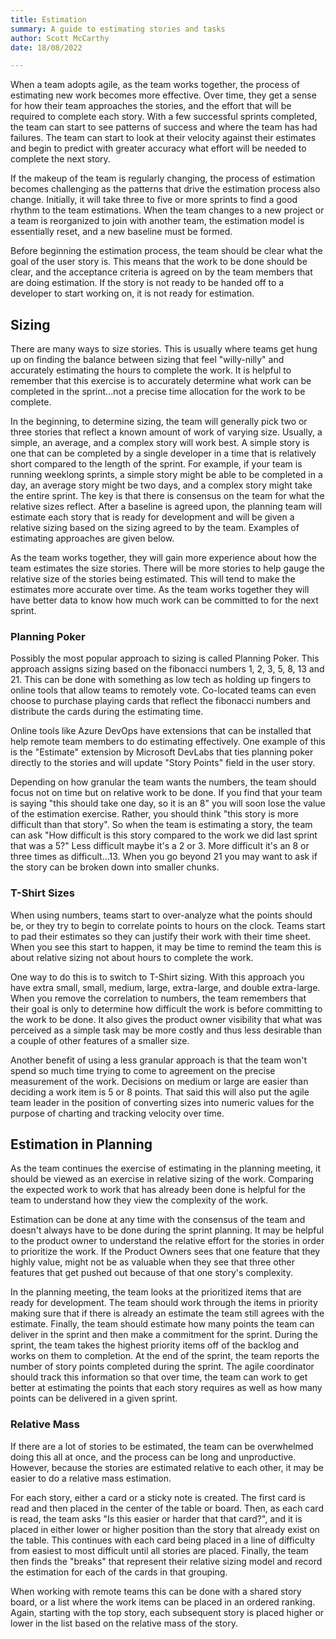 ```yaml
---
title: Estimation
summary: A guide to estimating stories and tasks
author: Scott McCarthy
date: 18/08/2022

---
```


When a team adopts agile, as the team works together, the process of estimating
new work becomes more effective. Over time, they get a sense for how their team
approaches the stories, and the effort that will be required to complete each story.
With a few successful sprints completed, the team can start to see patterns of
success and where the team has had failures. The team can start to look at their
velocity against their estimates and begin to predict with greater accuracy what
effort will be needed to complete the next story.

If the makeup of the team is regularly changing, the process of estimation becomes
challenging as the patterns that drive the estimation process also change. Initially,
it will take three to five or more sprints to find a good rhythm to the team estimations.
When the team changes to a new project or a team is reorganized to join with another
team, the estimation model is essentially reset, and a new baseline must be formed.

Before beginning the estimation process, the team should be clear what the goal of
the user story is. This means that the work to be done should be clear, and the
acceptance criteria is agreed on by the team members that are doing estimation.
If the story is not ready to be handed off to a developer to start working on, it
is not ready for estimation.

## Sizing

There are many ways to size stories. This is usually where teams get hung up on
finding the balance between sizing that feel "willy-nilly" and accurately estimating
the hours to complete the work. It is helpful to remember that this exercise is
to accurately determine what work can be completed in the sprint...not a precise
time allocation for the work to be complete.

In the beginning, to determine sizing, the team will generally pick two or three
stories that reflect a known amount of work of varying size. Usually, a simple,
an average, and a complex story will work best. A simple story is one that can be
completed by a single developer in a time that is relatively short compared to the
length of the sprint. For example, if your team is running weeklong sprints, a
simple story might be able to be completed in a day, an average story might be
two days, and a complex story might take the entire sprint. The key is that there
is consensus on the team for what the relative sizes reflect. After a baseline is
agreed upon, the planning team will estimate each story that is ready for development
and will be given a relative sizing based on the sizing agreed to by the team. Examples
of estimating approaches are given below.

As the team works together, they will gain more experience about how the team
estimates the size stories. There will be more stories to help gauge the relative
size of the stories being estimated. This will tend to make the estimates more
accurate over time. As the team works together they will have better data to know
how much work can be committed to for the next sprint.

### Planning Poker

Possibly the most popular approach to sizing is called Planning Poker. This approach
assigns sizing based on the fibonacci numbers 1, 2, 3, 5, 8, 13 and 21. This can be
done with something as low tech as holding up fingers to online tools that allow
teams to remotely vote. Co-located teams can even choose to purchase playing cards
that reflect the fibonacci numbers and distribute the cards during the estimating
time.

Online tools like Azure DevOps have extensions that can be installed that help
remote team members to do estimating effectively. One example of this is the
"Estimate" extension by Microsoft DevLabs that ties planning poker directly to the
stories and will update "Story Points" field in the user story.

Depending on how granular the team wants the numbers, the team should focus not on
time but on relative work to be done. If you find that your team is saying "this
should take one day, so it is an 8" you will soon lose the value of the estimation
exercise. Rather, you should think "this story is more difficult than that story".
So when the team is estimating a story, the team can ask "How difficult is this
story compared to the work we did last sprint that was a 5?" Less difficult maybe
it's a 2 or 3. More difficult it's an 8 or three times as difficult...13. When you
go beyond 21 you may want to ask if the story can be broken down into smaller chunks.

### T-Shirt Sizes

When using numbers, teams start to over-analyze what the points should be, or they
try to begin to correlate points to hours on the clock. Teams start to pad their
estimates so they can justify their work with their time sheet. When you see this
start to happen, it may be time to remind the team this is about relative sizing
not about hours to complete the work.

One way to do this is to switch to T-Shirt sizing. With this approach you have extra
small, small, medium, large, extra-large, and double extra-large. When you remove
the correlation to numbers, the team remembers that their goal is only to determine
how difficult the work is before committing to the work to be done. It also gives
the product owner visibility that what was perceived as a simple task may be more
costly and thus less desirable than a couple of other features of a smaller size.

Another benefit of using a less granular approach is that the team won't spend so
much time trying to come to agreement on the precise measurement of the work. Decisions
on medium or large are easier than deciding a work item is 5 or 8 points. That said
this will also put the agile team leader in the position of converting sizes into
numeric values for the purpose of charting and tracking velocity over time.

## Estimation in Planning

As the team continues the exercise of estimating in the planning meeting, it should be
viewed as an exercise in relative sizing of the work. Comparing the expected work
to work that has already been done is helpful for the team to understand how they
view the complexity of the work.

Estimation can be done at any time with the consensus of the team and doesn't
always have to be done during the sprint planning. It may be helpful to the product
owner to understand the relative effort for the stories in order to prioritize
the work. If the Product Owners sees that one feature that they highly value,
might not be as valuable when they see that three other features that get pushed
out because of that one story's complexity.

In the planning meeting, the team looks at the prioritized items that are ready
for development. The team should work through the items in priority making sure
that if there is already an estimate the team still agrees with the estimate.
Finally, the team should estimate how many points the team can deliver in the sprint
and then make a commitment for the sprint. During the sprint, the team takes the highest
priority items off of the backlog and works on them to completion. At the end of
the sprint, the team reports the number of story points completed during the sprint.
The agile coordinator should track this information so that over time, the team
can work to get better at estimating the points that each story requires
as well as how many points can be delivered in a given sprint.

### Relative Mass

If there are a lot of stories to be estimated, the team can be overwhelmed doing
this all at once, and the process can be long and unproductive. However, because
the stories are estimated relative to each other, it may be easier to do a relative
mass estimation.

For each story, either a card or a sticky note is created. The first card is read
and then placed in the center of the table or board. Then, as each card is read,
the team asks "Is this easier or harder that that card?", and it is placed in either lower
or higher position than the story that already exist on the table. This continues
with each card being placed in a line of difficulty from easiest to most difficult
until all stories are placed. Finally, the team then finds the "breaks" that represent
their relative sizing model and record the estimation for each of the cards in that
grouping.

When working with remote teams this can be done with a shared story board, or a list
where the work items can be placed in an ordered ranking. Again, starting with the
top story, each subsequent story is placed higher or lower in the list based on
the relative mass of the story.

